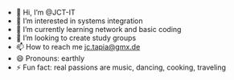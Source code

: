 - 👋 Hi, I’m @JCT-IT
- 👀 I’m interested in systems integration
- 🌱 I’m currently learning network and basic coding
- 💞️ I’m looking to create study groups 
- 📫 How to reach me jc.tapia@gmx.de
- 😄 Pronouns: earthly
- ⚡ Fun fact: real passions are music, dancing, cooking, traveling
<!---
JCT-IT/JCT-IT is a ✨ special ✨ repository because its `README.md` (this file) appears on your GitHub profile.
You can click the Preview link to take a look at your changes.
--->
